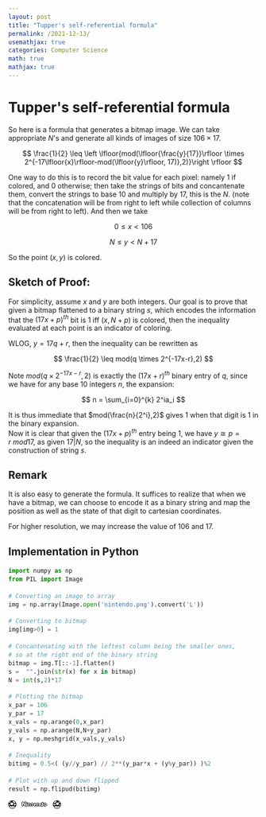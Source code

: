 ```yaml
---
layout: post
title: "Tupper's self-referential formula"
permalink: /2021-12-13/
usemathjax: true
categories: Computer Science
math: true
mathjax: true
---
```


# Tupper's self-referential formula

So here is a formula that generates a bitmap image. We can take appropriate $N$'s and generate all kinds of images of size $106 \times 17$. 

$$
\frac{1}{2} \leq \left \lfloor{mod(\lfloor{\frac{y}{17}}\rfloor \times 2^{-17\lfloor{x}\rfloor-mod(\lfloor{y}\rfloor, 17)},2)}\right \rfloor 
$$  

One way to do this is to record the bit value for each pixel: namely $1$ if colored, and $0$ otherwise; then take the strings of bits and concantenate them, convert the strings to base $10$ and multiply by $17$, this is the $N$.  (note that the concatenation will be from right to left while collection of columns will be from right to left). And then we take   

$$0\leq x<106$$

$$N\leq y<N+17$$  

So the point $(x,y)$ is colored.  

## Sketch of Proof:  
For simplicity, assume $x$ and $y$ are both integers. Our goal is to prove that given a bitmap flattened to a binary string $s$, which encodes the information that the $(17x+p)^{th}$ bit is $1$ iff $(x,N+p)$ is colored, then the inequality evaluated at each point is an indicator of coloring.   


WLOG, $y=17q+r$, then the inequality can be rewritten as  

$$
\frac{1}{2} \leq mod(q \times 2^{-17x-r},2)
$$  

Note $mod(q \times 2^{-17x-r},2)$ is exactly the $(17x+r)^{th}$ binary entry of $q$, since we have for any base $10$ integers $n$, the expansion:  

$$
n = \sum_{i=0}^{k} 2^ia_i
$$  

It is thus immediate that $mod(\frac{n}{2^i},2)$ gives $1$ when that digit is $1$ in the binary expansion.  
Now it is clear that given the $(17x+p)^{th}$ entry being $1$, we have $y\cong p =r \ mod17$, as given $17 | N$, so the inequality is an indeed an indicator given the construction of string $s$.  

## Remark  
It is also easy to generate the formula. It suffices to realize that when we have a bitmap, we can choose to encode it as a binary string and map the position as well as the state of that digit to cartesian coordinates.  

For higher resolution, we may increase the value of $106$ and $17$.  

## Implementation in Python

```python
import numpy as np
from PIL import Image

# Converting an image to array
img = np.array(Image.open('nintendo.png').convert('L'))

# Converting to bitmap
img[img>0] = 1

# Concantenating with the leftest column being the smaller ones, 
# so at the right end of the binary string
bitmap = img.T[::-1].flatten()
s =  "".join(str(x) for x in bitmap)
N = int(s,2)*17

# Plotting the bitmap
x_par = 106
y_par = 17
x_vals = np.arange(0,x_par)
y_vals = np.arange(N,N+y_par)
x, y = np.meshgrid(x_vals,y_vals)

# Inequality
bitimg = 0.5<( (y//y_par) // 2**(y_par*x + (y%y_par)) )%2

# Plot with up and down flipped
result = np.flipud(bitimg)
```

![Nintendo logo](/assets/nintendo.png)